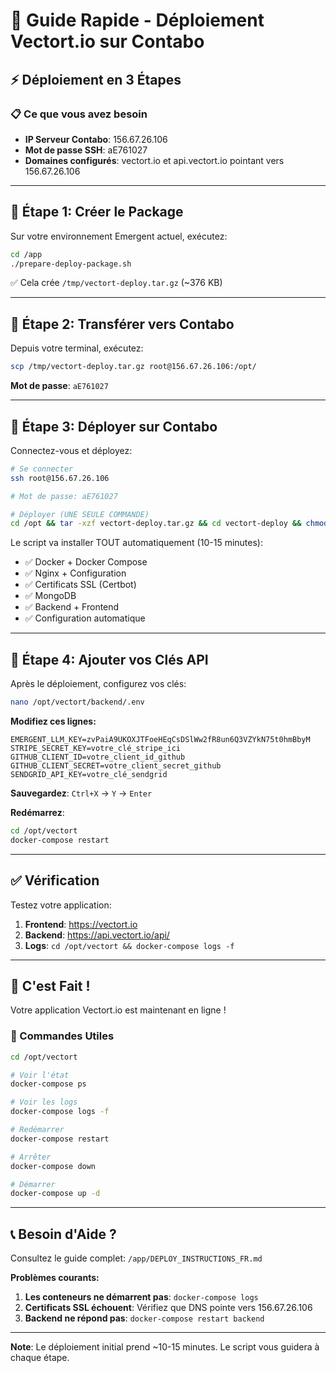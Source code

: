 # 🚀 Guide Rapide - Déploiement Vectort.io sur Contabo

## ⚡ Déploiement en 3 Étapes

### 📋 Ce que vous avez besoin

- **IP Serveur Contabo**: 156.67.26.106
- **Mot de passe SSH**: aE761027
- **Domaines configurés**: vectort.io et api.vectort.io pointant vers 156.67.26.106

---

## 🎯 Étape 1: Créer le Package

Sur votre environnement Emergent actuel, exécutez:

```bash
cd /app
./prepare-deploy-package.sh
```

✅ Cela crée `/tmp/vectort-deploy.tar.gz` (~376 KB)

---

## 🎯 Étape 2: Transférer vers Contabo

Depuis votre terminal, exécutez:

```bash
scp /tmp/vectort-deploy.tar.gz root@156.67.26.106:/opt/
```

**Mot de passe**: `aE761027`

---

## 🎯 Étape 3: Déployer sur Contabo

Connectez-vous et déployez:

```bash
# Se connecter
ssh root@156.67.26.106

# Mot de passe: aE761027

# Déployer (UNE SEULE COMMANDE)
cd /opt && tar -xzf vectort-deploy.tar.gz && cd vectort-deploy && chmod +x contabo-auto-deploy.sh && sudo ./contabo-auto-deploy.sh
```

Le script va installer TOUT automatiquement (10-15 minutes):
- ✅ Docker + Docker Compose
- ✅ Nginx + Configuration
- ✅ Certificats SSL (Certbot)
- ✅ MongoDB
- ✅ Backend + Frontend
- ✅ Configuration automatique

---

## 🔑 Étape 4: Ajouter vos Clés API

Après le déploiement, configurez vos clés:

```bash
nano /opt/vectort/backend/.env
```

**Modifiez ces lignes:**

```env
EMERGENT_LLM_KEY=zvPaiA9UKOXJTFoeHEqCsDSlWw2fR8un6Q3VZYkN75t0hmBbyM
STRIPE_SECRET_KEY=votre_clé_stripe_ici
GITHUB_CLIENT_ID=votre_client_id_github
GITHUB_CLIENT_SECRET=votre_client_secret_github
SENDGRID_API_KEY=votre_clé_sendgrid
```

**Sauvegardez**: `Ctrl+X` → `Y` → `Enter`

**Redémarrez**:

```bash
cd /opt/vectort
docker-compose restart
```

---

## ✅ Vérification

Testez votre application:

1. **Frontend**: https://vectort.io
2. **Backend**: https://api.vectort.io/api/
3. **Logs**: `cd /opt/vectort && docker-compose logs -f`

---

## 🎊 C'est Fait !

Votre application Vectort.io est maintenant en ligne !

### 🔧 Commandes Utiles

```bash
cd /opt/vectort

# Voir l'état
docker-compose ps

# Voir les logs
docker-compose logs -f

# Redémarrer
docker-compose restart

# Arrêter
docker-compose down

# Démarrer
docker-compose up -d
```

---

## 📞 Besoin d'Aide ?

Consultez le guide complet: `/app/DEPLOY_INSTRUCTIONS_FR.md`

**Problèmes courants:**

1. **Les conteneurs ne démarrent pas**: `docker-compose logs`
2. **Certificats SSL échouent**: Vérifiez que DNS pointe vers 156.67.26.106
3. **Backend ne répond pas**: `docker-compose restart backend`

---

**Note**: Le déploiement initial prend ~10-15 minutes. Le script vous guidera à chaque étape.
